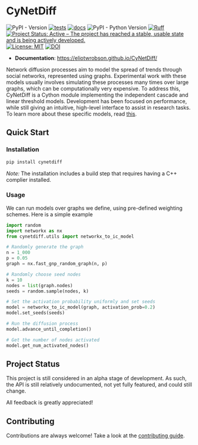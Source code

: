 # CyNetDiff
![PyPI - Version](https://img.shields.io/pypi/v/cynetdiff)
[![tests](https://github.com/eliotwrobson/CyNetDiff/actions/workflows/tests.yml/badge.svg)](https://github.com/eliotwrobson/CyNetDiff/actions/workflows/tests.yml)
[![docs](https://github.com/eliotwrobson/CyNetDiff/actions/workflows/docs.yml/badge.svg)](https://github.com/eliotwrobson/CyNetDiff/actions/workflows/docs.yml)
![PyPI - Python Version](https://img.shields.io/pypi/pyversions/cynetdiff)
[![Ruff](https://img.shields.io/endpoint?url=https://raw.githubusercontent.com/astral-sh/ruff/main/assets/badge/v2.json)](https://github.com/astral-sh/ruff)
[![Project Status: Active – The project has reached a stable, usable state and is being actively developed.](https://www.repostatus.org/badges/latest/active.svg)](https://www.repostatus.org/#active)
[![License: MIT](https://img.shields.io/badge/License-MIT-yellow.svg)](https://opensource.org/licenses/MIT)
[![DOI](https://zenodo.org/badge/DOI/10.5281/zenodo.10801504.svg)](https://doi.org/10.5281/zenodo.10801504)

- **Documentation**: https://eliotwrobson.github.io/CyNetDiff/

Network diffusion processes aim to model the spread of trends through social networks, represented using graphs. Experimental work with these models usually involves simulating these processes many times over large graphs, which can be computationally very expensive. To address this, CyNetDiff is a Cython module implementing the independent cascade and linear threshold models. Development has been focused on performance, while still giving an intuitive, high-level interface to assist in research tasks. To learn more about these specific models, read [this](https://www.researchgate.net/publication/300470631_The_Independent_Cascade_and_Linear_Threshold_Models).

## Quick Start

### Installation
```sh
pip install cynetdiff
```
*Note:* The installation includes a build step that requires having a C++ complier installed.

### Usage
We can run models over graphs we define, using pre-defined weighting schemes. Here is a simple
example
```python
import random
import networkx as nx
from cynetdiff.utils import networkx_to_ic_model

# Randomly generate the graph
n = 1_000
p = 0.05
graph = nx.fast_gnp_random_graph(n, p)

# Randomly choose seed nodes
k = 10
nodes = list(graph.nodes)
seeds = random.sample(nodes, k)

# Set the activation probability uniformly and set seeds
model = networkx_to_ic_model(graph, activation_prob=0.2)
model.set_seeds(seeds)

# Run the diffusion process
model.advance_until_completion()

# Get the number of nodes activated
model.get_num_activated_nodes()
```

## Project Status

This project is still considered in an alpha stage of development. As such,
the API is still relatively undocumented, not yet fully featured, and
could still change.

All feedback is greatly appreciated!

## Contributing

Contributions are always welcome! Take a look at the [contributing guide](contributing.md).
